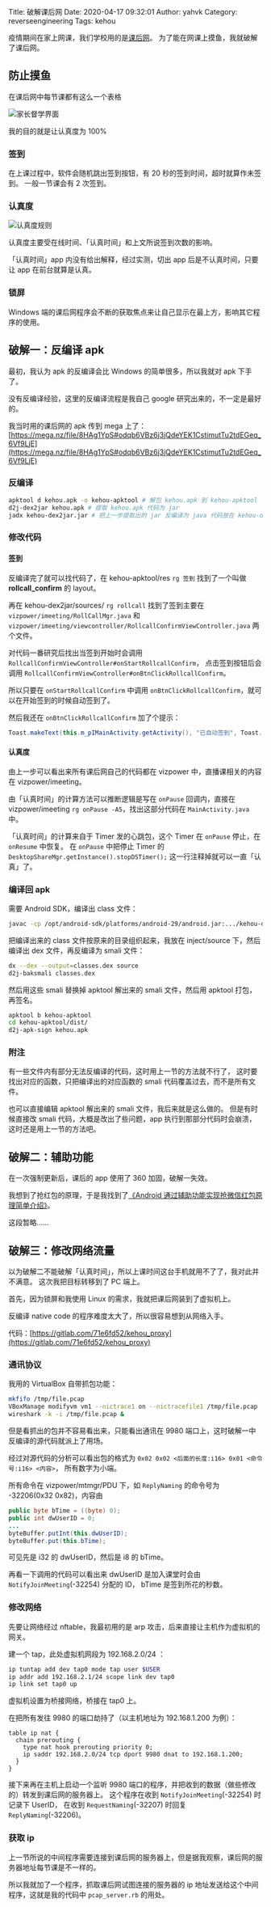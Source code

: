 Title: 破解课后网
Date: 2020-04-17 09:32:01
Author: yahvk
Category: reverseengineering
Tags: kehou

疫情期间在家上网课，我们学校用的是[课后网](https://www.kehou.com/)。
为了能在网课上摸鱼，我就破解了课后网。

## 防止摸鱼

在课后网中每节课都有这么一个表格

![家长督学界面]({attach}images/kehou-1.webp)

我的目的就是让认真度为 100%

### 签到

在上课过程中，软件会随机跳出签到按钮，有 20 秒的签到时间，超时就算作未签到。
一般一节课会有 2 次签到。

### 认真度

![认真度规则]({attach}images/kehou-2.webp)

认真度主要受在线时间、「认真时间」和上文所说签到次数的影响。

「认真时间」app 内没有给出解释，经过实测，切出 app 后是不认真时间，只要让 app 在前台就算是认真。

### 锁屏

Windows 端的课后网程序会不断的获取焦点来让自己显示在最上方，影响其它程序的使用。

## 破解一：反编译 apk

最初，我认为 apk 的反编译会比 Windows 的简单很多，所以我就对 apk 下手了。

没有反编译经验，这里的反编译流程是我自己 google 研究出来的，不一定是最好的。

我当时用的课后网的 apk 传到 mega 上了：[https://mega.nz/file/8HAg1YpS#odqb6VBz6j3jQdeYEK1CstimutTu2tdEGeq_6Vf9LjE](https://mega.nz/file/8HAg1YpS#odqb6VBz6j3jQdeYEK1CstimutTu2tdEGeq_6Vf9LjE)

### 反编译

```sh
apktool d kehou.apk -o kehou-apktool # 解包 kehou.apk 到 kehou-apktool
d2j-dex2jar kehou.apk # 提取 kehou.apk 代码为 jar
jadx kehou-dex2jar.jar # 把上一步提取出的 jar 反编译为 java 代码放在 kehou-dex2jar/sources/
```

### 修改代码

#### 签到

反编译完了就可以找代码了，在 kehou-apktool/res `rg 签到` 找到了一个叫做 **rollcall_confirm** 的 layout。

再在 kehou-dex2jar/sources/ `rg rollcall` 找到了签到主要在
`vizpower/imeeting/RollCallMgr.java` 和 `vizpower/imeeting/viewcontroller/RollcallConfirmViewController.java` 两个文件。

对代码一番研究后找出当签到开始时会调用 `RollcallConfirmViewController#onStartRollcallConfirm`，
点击签到按钮后会调用 `RollcallConfirmViewController#onBtnClickRollcallConfirm`。

所以只要在 `onStartRollcallConfirm` 中调用 `onBtnClickRollcallConfirm`，就可以在开始签到的时候自动签到了。

然后我还在 `onBtnClickRollcallConfirm` 加了个提示：

```java
Toast.makeText(this.m_pIMainActivity.getActivity(), "已自动签到", Toast.LENGTH_LONG).show();
```

#### 认真度

由上一步可以看出来所有课后网自己的代码都在 vizpower 中，直播课相关的内容在 vizpower/imeeting。

由「认真时间」的计算方法可以推断逻辑是写在 `onPause` 回调内，直接在 vizpower/imeeting `rg onPause -A5`，找出这部分代码在 `MainActivity.java` 中。

「认真时间」的计算来自于 Timer 发的心跳包，这个 Timer 在 `onPause` 停止，在 `onResume` 中恢复。
在 `onPause` 中把停止 Timer 的 `DesktopShareMgr.getInstance().stopDSTimer();` 这一行注释掉就可以一直「认真」了。

### 编译回 apk

需要 Android SDK，编译出 class 文件：

```sh
javac -cp /opt/android-sdk/platforms/android-29/android.jar:.../kehou-dex2jar.jar <edited files> # 把 android.jar 和 kehou-dex2jar.jar 的路径换成你自己的
```

把编译出来的 class 文件按原来的目录组织起来，我放在 inject/source 下，然后编译出 dex 文件，再反编译为 smali 文件：

```sh
dx --dex --output=classes.dex source
d2j-baksmali classes.dex
```

然后用这些 smali 替换掉 apktool 解出来的 smali 文件，然后用 apktool 打包，再签名。

```sh
apktool b kehou-apktool
cd kehou-apktool/dist/
d2j-apk-sign kehou.apk
```

### 附注

有一些文件内有部分无法反编译的代码，这时用上一节的方法就不行了，
这时要找出对应的函数，只把编译出的对应函数的 smali 代码覆盖过去，而不是所有文件。

也可以直接编辑 apktool 解出来的 smali 文件，我后来就是这么做的。
但是有时候直接改 smali 代码，大概是改出了些问题，app 执行到那部分代码时会崩溃，这时还是用上一节的方法吧。

## 破解二：辅助功能

在一次强制更新后，课后的 app 使用了 360 加固，破解一失效。

我想到了抢红包的原理，于是我找到了[《Android 通过辅助功能实现抢微信红包原理简单介绍》](https://www.jianshu.com/p/e1099a94b979)。

这段暂略……

## 破解三：修改网络流量

以为破解二不能破解「认真时间」，所以上课时间这台手机就用不了了，我对此并不满意。
这次我把目标转移到了 PC 端上。

首先，因为锁屏和我使用 Linux 的需求，我就把课后网装到了虚拟机上。

反编译 native code 的程序难度太大了，所以很容易想到从网络入手。

代码：[https://gitlab.com/71e6fd52/kehou_proxy](https://gitlab.com/71e6fd52/kehou_proxy)

### 通讯协议

我用的 VirtualBox 自带抓包功能：

```sh
mkfifo /tmp/file.pcap
VBoxManage modifyvm vm1 --nictrace1 on --nictracefile1 /tmp/file.pcap
wireshark -k -i /tmp/file.pcap &
```

但是看抓出的包并不容易看出来，只能看出通讯在 9980 端口上，这时破解一中反编译的源代码就派上了用场。

经过对源代码的分析可以看出包的格式为 `0x02 0x02 <后面的长度:i16> 0x01 <命令号:i16> <内容>`，
所有数字为小端。

所有命令在 vizpower/mtmgr/PDU 下，如 `ReplyNaming` 的命令号为 -32206(0x32 0x82)，内容由

```java
public byte bTime = ((byte) 0);
public int dwUserID = 0;
...
byteBuffer.putInt(this.dwUserID);
byteBuffer.put(this.bTime);
```

可见先是 i32 的 dwUserID，然后是 i8 的 bTime。

再看一下调用的代码可以看出来 dwUserID 是加入课堂时会由 `NotifyJoinMeeting`(-32254) 分配的 ID，
bTime 是签到所花的秒数。

### 修改网络

先要让网络经过 nftable，我最初用的是 arp 攻击，后来直接让主机作为虚拟机的网关。

建一个 tap，此处虚拟机网段为 192.168.2.0/24 ：

```sh
ip tuntap add dev tap0 mode tap user $USER
ip addr add 192.168.2.1/24 scope link dev tap0
ip link set tap0 up
```

虚拟机设置为桥接网络，桥接在 tap0 上。

在把所有发往 9980 的端口劫持了（以主机地址为 192.168.1.200 为例）：

```text
table ip nat {
  chain prerouting {
    type nat hook prerouting priority 0;
    ip saddr 192.168.2.0/24 tcp dport 9980 dnat to 192.168.1.200;
  }
}
```

接下来再在主机上启动一个监听 9980 端口的程序，并把收到的数据（做些修改的）转发到课后网的服务器上。
这个程序在收到 `NotifyJoinMeeting`(-32254) 时记录下 UserID，
在收到 `RequestNaming`(-32207) 时回复 `ReplyNaming`(-32206)。

### 获取 ip

上一节所说的中间程序需要连接到课后网的服务器上，但是据我观察，课后网的服务器地址每节课是不一样的。

所以我就加了一个程序，抓取课后网试图连接的服务器的 ip 地址发送给这个中间程序，这就是我的代码中 `pcap_server.rb` 的用处。
